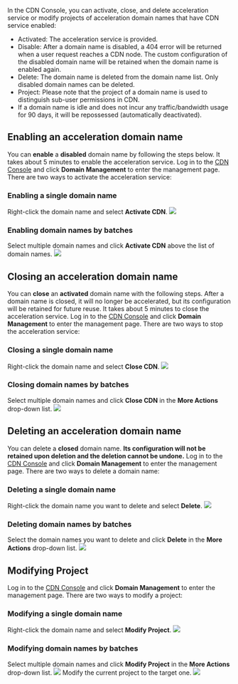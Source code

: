In the CDN Console, you can activate, close, and delete acceleration service or modify projects of acceleration domain names that have CDN service enabled:
- Activated: The acceleration service is provided.
- Disable: After a domain name is disabled, a 404 error will be returned when a user request reaches a CDN node. The custom configuration of the disabled domain name will be retained when the domain name is enabled again.
- Delete: The domain name is deleted from the domain name list. Only disabled domain names can be deleted.
- Project: Please note that the project of a domain name is used to distinguish sub-user permissions in CDN.
- If a domain name is idle and does not incur any traffic/bandwidth usage for 90 days, it will be repossessed (automatically deactivated).

## Enabling an acceleration domain name
You can **enable** a **disabled** domain name by following the steps below. It takes about 5 minutes to enable the acceleration service.
Log in to the [CDN Console](https://console.cloud.tencent.com/cdn) and click **Domain Management** to enter the management page. There are two ways to activate the acceleration service:
### Enabling a single domain name
Right-click the domain name and select **Activate CDN**.
![](https://main.qcloudimg.com/raw/e3d608f08832ce6fa7e01a7fb238ec01.png)
### Enabling domain names by batches
Select multiple domain names and click **Activate CDN** above the list of domain names.
![](https://main.qcloudimg.com/raw/051ea70275127c1be7394f904ad9d2b1.png)

## Closing an acceleration domain name
You can **close** an **activated** domain name with the following steps. After a domain name is closed, it will no longer be accelerated, but its configuration will be retained for future reuse. It takes about 5 minutes to close the acceleration service.
Log in to the [CDN Console](https://console.cloud.tencent.com/cdn) and click **Domain Management** to enter the management page. There are two ways to stop the acceleration service:
### Closing a single domain name
Right-click the domain name and select **Close CDN**.
![](https://main.qcloudimg.com/raw/e38cd358d057f746ae3d62b10b2ee169.png)

### Closing domain names by batches
Select multiple domain names and click **Close CDN** in the **More Actions** drop-down list.
![](https://main.qcloudimg.com/raw/cfd1471f736552d89569a4646a279aa7.png)

## Deleting an acceleration domain name
You can delete a **closed** domain name. **Its configuration will not be retained upon deletion and the deletion cannot be undone.**
Log in to the [CDN Console](https://console.cloud.tencent.com/cdn) and click **Domain Management** to enter the management page. There are two ways to delete a domain name:

### Deleting a single domain name
Right-click the domain name you want to delete and select **Delete**.
![](https://main.qcloudimg.com/raw/d859905654d49fda9fec4da90052349a.png)
### Deleting domain names by batches
Select the domain names you want to delete and click **Delete** in the **More Actions** drop-down list.
![](https://main.qcloudimg.com/raw/bcd2de467e0008574996bbc881c6822e.png)
## Modifying Project
Log in to the [CDN Console](https://console.cloud.tencent.com/cdn) and click **Domain Management** to enter the management page. There are two ways to modify a project:

### Modifying a single domain name
Right-click the domain name and select **Modify Project**.
![](https://main.qcloudimg.com/raw/988859a20a66cddc48350b67bbe5d186.png)

### Modifying domain names by batches
Select multiple domain names and click **Modify Project** in the **More Actions** drop-down list.
![](https://main.qcloudimg.com/raw/215a768ad5b45ec7965e1187ff38de1b.png)
Modify the current project to the target one.
![](https://main.qcloudimg.com/raw/c11fb5f4de5bf484093e38d064cf6b22.png)
